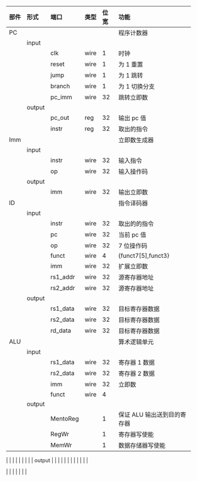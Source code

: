 | 部件 | 形式   | 端口     | 类型 | 位宽 | 功能                        |
| :--- | :----- | :------- | :--- | :--- | :-------------------------- |
| PC   |        |          |      |      | 程序计数器                  |
|      | input  |          |      |      |                             |
|      |        | clk      | wire | 1    | 时钟                        |
|      |        | reset    | wire | 1    | 为 1 重置                   |
|      |        | jump     | wire | 1    | 为 1 跳转                   |
|      |        | branch   | wire | 1    | 为 1 切换分支               |
|      |        | pc_imm   | wire | 32   | 跳转立即数                  |
|      | output |          |      |      |                             |
|      |        | pc_out   | reg  | 32   | 输出 pc 值                  |
|      |        | instr    | reg  | 32   | 取出的指令                  |
| Imm  |        |          |      |      | 立即数生成器                |
|      | input  |          |      |      |                             |
|      |        | instr    | wire | 32   | 输入指令                    |
|      |        | op       | wire | 32   | 输入操作码                  |
|      | output |          |      |      |                             |
|      |        | imm      | wire | 32   | 输出立即数                  |
| ID   |        |          |      |      | 指令译码器                  |
|      | input  |          |      |      |                             |
|      |        | instr    | wire | 32   | 取出的的指令                |
|      |        | pc       | wire | 32   | 当前 pc 值                  |
|      |        | op       | wire | 32   | 7 位操作码                  |
|      |        | funct    | wire | 4    | {funct7[5],funct3}          |
|      |        | imm      | wire | 32   | 扩展立即数                  |
|      |        | rs1_addr | wire | 32   | 源寄存器地址                |
|      |        | rs2_addr | wire | 32   | 源寄存器地址                |
|      | output |          |      |      |                             |
|      |        | rs1_data | wire | 32   | 目标寄存器数据              |
|      |        | rs2_data | wire | 32   | 目标寄存器数据              |
|      |        | rd_data  | wire | 32   | 目标寄存器数据              |
| ALU  |        |          |      |      | 算术逻辑单元                |
|      | input  |          |      |      |                             |
|      |        | rs1_data | wire | 32   | 寄存器 1 数据               |
|      |        | rs2_data | wire | 32   | 寄存器 2 数据               |
|      |        | imm      | wire | 32   | 立即数                      |
|      |        | funct    | wire | 4    |                             |
|      | output |          |      |      |                             |
|      |        | MentoReg |      | 1    | 保证 ALU 输出送到目的寄存器 |
|      |        | RegWr    |      | 1    | 寄存器写使能                |
|      |        | MemWr    |      | 1    | 数据存储器写使能            |

| | | | | | |
| | output | | | | |
| | | | | | |

| | | | | | |
